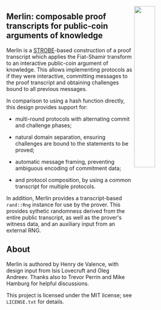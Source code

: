 <img
 width="33%"
 align="right"
 src="https://upload.wikimedia.org/wikipedia/commons/7/79/Arthur-Pyle_The_Enchanter_Merlin.JPG"/>
 
## Merlin: composable proof transcripts for public-coin arguments of knowledge

Merlin is a [STROBE][strobe]-based construction of a proof transcript which
applies the Fiat-Shamir transform to an interactive public-coin
argument of knowledge.  This allows implementing protocols as if they
were interactive, committing messages to the proof transcript and
obtaining challenges bound to all previous messages.

In comparison to using a hash function directly, this design provides
support for:

* multi-round protocols with alternating commit and
challenge phases;

* natural domain separation, ensuring challenges are
bound to the statements to be proved;

* automatic message framing, preventing ambiguous encoding of commitment data;

* and protocol composition, by using a common transcript for multiple protocols.

In addition, Merlin provides a transcript-based `rand::Rng` instance
for use by the prover.  This provides sythetic randomness derived from
the entire public transcript, as well as the prover's witness data,
and an auxiliary input from an external RNG.

## About

Merlin is authored by Henry de Valence, with design input from Isis
Lovecruft and Oleg Andreev.  Thanks also to Trevor Perrin and Mike
Hamburg for helpful discussions.

This project is licensed under the MIT license; see `LICENSE.txt` for
details.

[strobe]: https://strobe.sourceforge.io/
